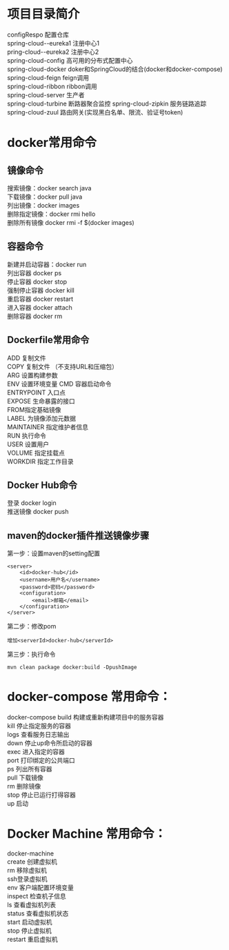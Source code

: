 # 项目目录简介
configRespo 配置仓库  
spring-cloud--eureka1 注册中心1  
pring-cloud--eureka2 注册中心2  
spring-cloud-config  高可用的分布式配置中心   
spring-cloud-docker doker和SpringCloud的结合(docker和docker-compose)   
spring-cloud-feign  feign调用  
spring-cloud-ribbon ribbon调用  
spring-cloud-server 生产者   
spring-cloud-turbine   断路器聚合监控
spring-cloud-zipkin   服务链路追踪
spring-cloud-zuul 路由网关(实现黑白名单、限流、验证号token)


# docker常用命令
## 镜像命令
搜索镜像：docker search java  
下载镜像：docker pull java  
列出镜像：docker images  
删除指定镜像：docker rmi hello  
删除所有镜像 docker rmi -f $(docker images)
## 容器命令
新建并启动容器：docker run  
列出容器 docker ps  
停止容器 docker stop  
强制停止容器 docker kill  
重启容器 docker restart  
进入容器 docker attach  
删除容器 docker rm

## Dockerfile常用命令
ADD 复制文件  
COPY 复制文件  （不支持URL和压缩包）  
ARG 设置构建参数  
ENV 设置环境变量
CMD 容器启动命令  
ENTRYPOINT 入口点  
EXPOSE 生命暴露的接口  
FROM指定基础镜像  
LABEL 为镜像添加元数据  
MAINTAINER 指定维护者信息  
RUN 执行命令  
USER 设置用户  
VOLUME 指定挂载点  
WORKDIR 指定工作目录

## Docker Hub命令
登录  docker login  
推送镜像 docker push

## maven的docker插件推送镜像步骤
第一步：设置maven的setting配置
 
    <server>
        <id>docker-hub</id>
        <username>用户名</username>
        <password>密码</password>
        <configuration>
            <email>邮箱</email>
        </configuration>
    </server>
第二步：修改pom

    增加<serverId>docker-hub</serverId>
第三步：执行命令

    mvn clean package docker:build -DpushImage
    
# docker-compose 常用命令：
docker-compose 
   build 构建或重新构建项目中的服务容器  
   kill   停止指定服务的容器  
   logs 查看服务日志输出   
   down 停止up命令所启动的容器  
   exec 进入指定的容器  
   port 打印绑定的公共端口  
   ps 列出所有容器  
   pull 下载镜像   
   rm 删除镜像   
   stop 停止已运行打得容器  
   up 启动
 # Docker Machine 常用命令：
docker-machine  
    create  创建虚拟机   
    rm 移除虚拟机   
    ssh登录虚拟机  
    env 客户端配置环境变量  
    inspect  检查机子信息  
    ls 查看虚拟机列表  
    status  查看虚拟机状态  
    start 启动虚拟机   
    stop  停止虚拟机        
    restart 重启虚拟机

 


